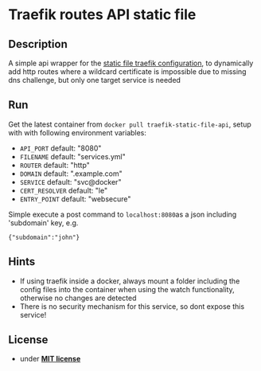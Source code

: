 # Traefik routes API static file
## Description
A simple api wrapper for the [static file traefik configuration](https://doc.traefik.io/traefik/providers/file/), to dynamically add http routes where a wildcard certificate is impossible due to missing dns challenge, but only one target service is needed

## Run
Get the latest container from `docker pull traefik-static-file-api`, setup with with following environment variables:

- `API_PORT` default: "8080"
- `FILENAME` default: "services.yml"
- `ROUTER` default:  "http"
- `DOMAIN` default: ".example.com"
- `SERVICE` default:  "svc@docker"
- `CERT_RESOLVER` default: "le"
- `ENTRY_POINT` default:  "websecure"

Simple execute a post command to `localhost:8080`as a json including 'subdomain' key, e.g. 
```
{"subdomain":"john"}

```
## Hints
- If using traefik inside a docker, always mount a folder including the config files into the container when using the watch functionality, otherwise no changes are detected
- There is no security mechanism for this service, so dont expose this service!


## License
- under **[MIT license](http://opensource.org/licenses/mit-license.php)**